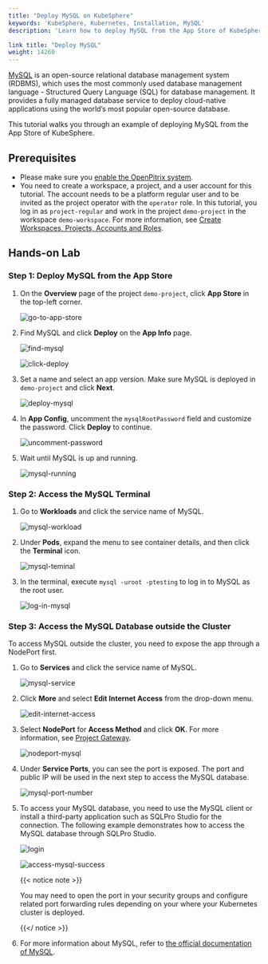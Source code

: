 ```yaml
---
title: "Deploy MySQL on KubeSphere"
keywords: 'KubeSphere, Kubernetes, Installation, MySQL'
description: 'Learn how to deploy MySQL from the App Store of KubeSphere and access its service.'

link title: "Deploy MySQL"
weight: 14260
---
```

[MySQL](https://www.mysql.com/) is an open-source relational database management system (RDBMS), which uses the most commonly used database management language - Structured Query Language (SQL) for database management. It provides a fully managed database service to deploy cloud-native applications using the world’s most popular open-source database.

This tutorial walks you through an example of deploying MySQL from the App Store of KubeSphere.

## Prerequisites

- Please make sure you [enable the OpenPitrix system](https://kubesphere.io/docs/pluggable-components/app-store/).
- You need to create a workspace, a project, and a user account for this tutorial. The account needs to be a platform regular user and to be invited as the project operator with the `operator` role. In this tutorial, you log in as `project-regular` and work in the project `demo-project` in the workspace `demo-workspace`. For more information, see [Create Workspaces, Projects, Accounts and Roles](../../../quick-start/create-workspace-and-project/).

## Hands-on Lab

### Step 1: Deploy MySQL from the App Store

1. On the **Overview** page of the project `demo-project`, click **App Store** in the top-left corner.

   ![go-to-app-store](/images/docs/appstore/built-in-apps/mysql-app/go-to-app-store.jpg)

2. Find MySQL and click **Deploy** on the **App Info** page.

   ![find-mysql](/images/docs/appstore/built-in-apps/mysql-app/find-mysql.jpg)

   ![click-deploy](/images/docs/appstore/built-in-apps/mysql-app/click-deploy.jpg)

3. Set a name and select an app version. Make sure MySQL is deployed in `demo-project` and click **Next**.

   ![deploy-mysql](/images/docs/appstore/built-in-apps/mysql-app/deploy-mysql.jpg)

4. In **App Config**, uncomment the `mysqlRootPassword` field and customize the password. Click **Deploy** to continue.

   ![uncomment-password](/images/docs/appstore/built-in-apps/mysql-app/uncomment-password.jpg)

5. Wait until MySQL is up and running.

   ![mysql-running](/images/docs/appstore/built-in-apps/mysql-app/mysql-running.jpg)

### Step 2: Access the MySQL Terminal

1. Go to **Workloads** and click the service name of MySQL.

   ![mysql-workload](/images/docs/appstore/built-in-apps/mysql-app/mysql-workload.jpg)

2. Under **Pods**, expand the menu to see container details, and then click the **Terminal** icon.

   ![mysql-teminal](/images/docs/appstore/built-in-apps/mysql-app/mysql-teminal.jpg)

3. In the terminal, execute `mysql -uroot -ptesting` to log in to MySQL as the root user.

   ![log-in-mysql](/images/docs/appstore/built-in-apps/mysql-app/log-in-mysql.jpg)

### Step 3: Access the MySQL Database outside the Cluster

To access MySQL outside the cluster, you need to expose the app through a NodePort first.

1. Go to **Services** and click the service name of MySQL.

   ![mysql-service](/images/docs/appstore/built-in-apps/mysql-app/mysql-service.jpg)

2. Click **More** and select **Edit Internet Access** from the drop-down menu.

   ![edit-internet-access](/images/docs/appstore/built-in-apps/mysql-app/edit-internet-access.jpg)

3. Select **NodePort** for **Access Method** and click **OK**. For more information, see [Project Gateway](../../../project-administration/project-gateway/).

   ![nodeport-mysql](/images/docs/appstore/built-in-apps/mysql-app/nodeport-mysql.jpg)

4. Under **Service Ports**, you can see the port is exposed. The port and public IP will be used in the next step to access the MySQL database.

   ![mysql-port-number](/images/docs/appstore/built-in-apps/mysql-app/mysql-port-number.jpg)

5. To access your MySQL database, you need to use the MySQL client or install a third-party application such as SQLPro Studio for the connection. The following example demonstrates how to access the MySQL database through SQLPro Studio.

   ![login](/images/docs/appstore/built-in-apps/mysql-app/login.jpg)

   ![access-mysql-success](/images/docs/appstore/built-in-apps/mysql-app/access-mysql-success.jpg)

   {{< notice note >}}

   You may need to open the port in your security groups and configure related port forwarding rules depending on your where your Kubernetes cluster is deployed.

   {{</ notice >}} 

6. For more information about MySQL, refer to [the official documentation of MySQL](https://dev.mysql.com/doc/).
